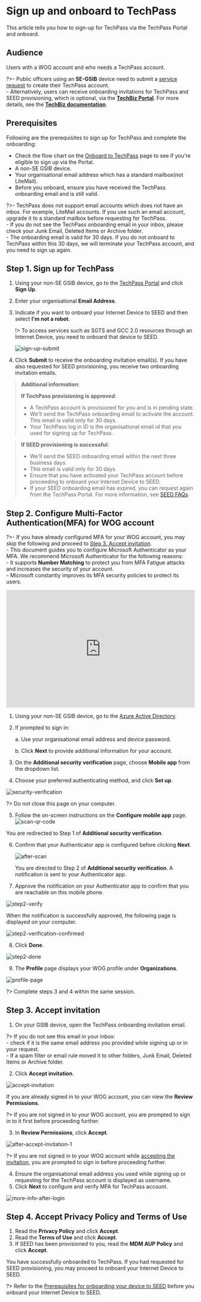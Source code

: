 # Sign up and onboard to TechPass

This article tells you how to sign-up for TechPass via the TechPass Portal and onboard.

## Audience

Users with a WOG account and who needs a TechPass account.

?>- Public officers using an **SE-GSIB** device need to submit a [service request](https://go.gov.sg/seed-techpass-support) to create their TechPass account.<br>- Alternatively, users can receive onboarding invitations for TechPass and SEED provisioning, which is optional, via the [**TechBiz Portal**](https://portal.techbiz.suite.gov.sg). For more details, see the [**TechBiz documentation**](https://docs.developer.tech.gov.sg/docs/techbiz-documentation/).

## Prerequisites

Following are the prerequisites to sign up for TechPass and complete the onboarding:

- Check the flow chart on the [Onboard to TechPass](onboard-to-techpass) page to see if you're eligible to sign up via the Portal.
- A non-SE GSIB device.
- Your organisational email address which has a standard mailbox(not LiteMail).
- Before you onboard, ensure you have received the TechPass onboarding email and is still valid.


?>- TechPass does not support email accounts which does not have an inbox. For example, LiteMail accounts. If you use such an email account, upgrade it to a standard mailbox before requesting for TechPass.<br>- If you do not see the TechPass onboarding email in your inbox, please check your Junk Email, Deleted Items or Archive folder.<br>- The onboarding email is valid for 30 days. If you do not onboard to TechPass within this 30 days, we will terminate your TechPass account, and you need to sign up again.

## Step 1. Sign up for TechPass

1. Using your non-SE GSIB device, go to the [TechPass Portal](http://portal.techpass.gov.sg) and click **Sign Up**.

2. Enter your organisational **Email Address**.

3. Indicate if you want to onboard your Internet Device to SEED and then select **I'm not a robot**.

   !> To access services such as SGTS and GCC 2.0 resources through an Internet Device, you need to onboard that device to SEED.

   ![sign-up-submit](assets/images/onboarding/po-non-se/latest-po-sign-up-non-se-gsib-1.png)

4. Click **Submit** to receive the onboarding invitation email(s). If you have also requested for SEED provisioning, you receive two onboarding invitation emails.

  > **Additional information**:
  >
  > **If TechPass provisioning
  is approved**:
  >- A TechPass account is provisioned for you and is in pending state.
  >- We'll send the TechPass onboarding email to activate the account. This email is valid only for 30 days.
  >- Your TechPass log in ID is the organisational email id that you used for signing up for TechPass.
  

  > **If SEED provisioning is successful**:
  >
  >- We'll send the SEED onboarding email within the next three business days.
  >- This email is valid only for 30 days.
  >- Ensure that you have activated your TechPass account before proceeding to onboard your Internet Device to SEED.
  >- If your SEED onboarding email has expired, you can request again from the TechPass Portal. For more information, see [SEED FAQs](https://docs.developer.tech.gov.sg/docs/security-suite-for-engineering-endpoint-devices/faqs/seed-faq-general).

## Step 2. Configure Multi-Factor Authentication(MFA) for WOG account

?>- If you have already configured MFA for your WOG account, you may skip the following and proceed to [Step 3. Accept invitation](#step-3-accept-invitation).<br>- This document guides you to configure Microsoft Authenticator as your MFA. We recommend Microsoft Authenticator for the following reasons:<br>- It supports **Number Matching** to protect you from MFA Fatigue attacks and increases the security of your account.<br>- Microsoft constantly improves its MFA security policies to protect its users.

<div style="position:relative;padding-bottom:56.25%;padding-top:30px;height:0;overflow:hidden;">
<iframe style="position:absolute;top:0;left:0;width:100%;height:100%;" src="https://www.youtube.com/embed/gJ0U0w7C628" title="YouTube video player" frameborder="0" allow="accelerometer; autoplay; clipboard-write; encrypted-media; gyroscope; picture-in-picture; web-share" allowfullscreen="true"></iframe>
</div>

1. Using your non-SE GSIB device, go to the [Azure Active Directory](https://account.activedirectory.windowsazure.com/proofup.aspx).

2. If prompted to sign in:
  
   a. Use your organisational email address and device password.

   b. Click **Next** to provide additional information for your account.

3. On the **Additional security verification** page, choose **Mobile app** from the dropdown list.
  
4. Choose your preferred authenticating method, and click **Set up**. 

  ![security-verification](assets/images/security-verification-for-wog/step-1-selection.png)

  ?> Do not close this page on your computer.

5. Follow the on-screen instructions on the **Configure mobile app** page.
  ![scan-qr-code](assets/images/security-verification-for-wog/scan-qr-code.png)

  You are redirected to Step 1 of **Additional security verification**.
  
6. Confirm that your Authenticator app is configured before clicking **Next**.

   ![after-scan](assets/images/security-verification-for-wog/indicates-auth-app-configured.png)

    You are directed to Step 2 of **Additional security verification**. A notification is sent to your Authenticator app.
  
7. Approve the notification on your Authenticator app to confirm that you are reachable on this mobile phone.

  ![step2-verify](assets/images/security-verification-for-wog/step2-verify-you-are-reachable-via-mp.png)

  When the notification is successfully approved, the following page is displayed on your computer.

  ![step2-verification-confirmed](assets/images/security-verification-for-wog/step2-verification-confirmed.png)

8. Click **Done**.

  ![step2-done](assets/images/security-verification-for-wog/step2-done.png)
  
9. The **Profile** page displays your WOG profile under **Organizations**.

  ![profile-page](assets/images/security-verification-for-wog/wog-account-on-profile-page.png)
  
  ?> Complete steps 3 and 4 within the same session.

## Step 3. Accept invitation


1. On your GSIB device, open the TechPass onboarding invitation email.

  ?> If you do not see this email in your inbox:<br>- check if it is the same email address you provided while signing up or in your request.<br>- If a spam filter or email rule moved it to other folders, Junk Email, Deleted Items or Archive folder.

2. Click **Accept invitation**.

  ![accept-invitation](assets/images/onboarding/po-non-se/accept-invitation.png)

  If you are already signed in to your WOG account, you can view the **Review Permissions**.

  ?> If you are not signed in to your WOG account, you are prompted to sign in to it first before proceeding further. 

3. In **Review Permissions**, click **Accept**.

  ![after-accept-invitation-1](assets/images/onboarding/po-non-se/after-accept-invitation-1.png ':size=400')

  ?> If you are not signed in to your WOG account while [accepting the invitation](#step-3-accept-techpass-invitation), you are prompted to sign in before proceeding further.

4. Ensure the organisational email address you used while signing up or requesting for the TechPass account is displayed as username.
5. Click **Next** to configure and verify MFA for TechPass account.

  ![more-info-after-login](assets/images/onboarding/po-non-se/more-info-after-login.png ':size=400')

## Step 4. Accept Privacy Policy and Terms of Use

1. Read the **Privacy Policy** and click **Accept**.
2. Read the **Terms of Use** and click **Accept**.
3. If SEED has been provisioned to you, read the **MDM AUP Policy** and click **Accept**.

  You have successfully onboarded to TechPass. If you had requested for SEED provisioning, you may proceed to onboard your Internet Device to SEED.

?> Refer to the [Prerequisites for onboarding your device to SEED](https://docs.developer.tech.gov.sg/docs/security-suite-for-engineering-endpoint-devices/#/prerequisites-for-onboarding) before you onboard your Internet Device to SEED.



